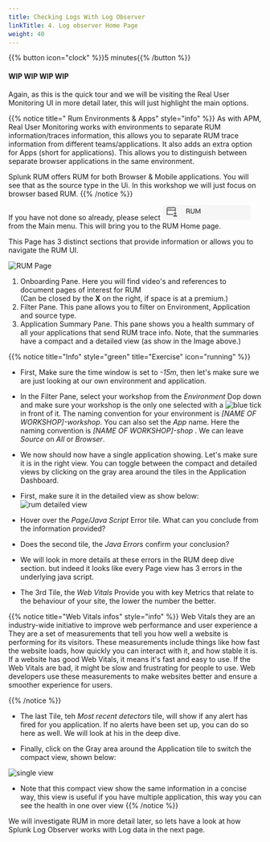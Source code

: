 ```yaml
---
title: Checking Logs With Log Observer
linkTitle: 4. Log observer Home Page
weight: 40
---
```

 
{{% button icon="clock" %}}5 minutes{{% /button %}}


#### WIP WIP WIP  WIP


Again, as this is the quick tour and we will be visiting the Real User Monitoring UI in more detail later, this will just highlight the main options.

{{% notice title=" Rum Environments & Apps" style="info" %}}
As with APM, Real User Monitoring works with environments to separate RUM information/traces information, this allows you to separate RUM trace information from different teams/applications. It also adds an extra option for Apps (short for applications). This allows you to distinguish between separate browser applications in the same environment.

Splunk RUM offers RUM for both Browser & Mobile applications.  You will see that as the source type in the Ui. In this workshop we will just focus on browser based  RUM.
{{% /notice %}}

If you have not done so already, please select ![RUM](../images/rum-icon.png?classes=inline&height=25px) from the Main menu. This will bring you to the RUM Home page.

This Page has 3 distinct sections that provide information or allows you to navigate the RUM UI.

![RUM Page](../images/rum-main-page.png?width=30vw)

1. Onboarding Pane. Here you will find video's and references to document pages of interest for RUM  
(Can be closed by the **X** on the right, if space is at a premium.)
2. Filter Pane. This pane allows you to filter on Environment, Application and source type.
3. Application Summary Pane. This pane shows you a health summary of all your  applications that send RUM trace info. Note, that the summaries have a compact and a detailed view (as show in the Image above.)

{{% notice title="Info" style="green" title="Exercise" icon="running" %}}

* First,  Make sure the time window is set to *-15m*, then let's make sure we are just looking at our own environment and application.
* In the Filter Pane, select your workshop from the *Environment* Dop down and make sure your workshop is the only one selected with a ![blue tick](../../images/blue-tick.png?classes=inline) in front of it. The naming convention for your environment is *[NAME OF WORKSHOP]-workshop*. You can also set the *App* name. Here the naming convention is *[NAME OF WORKSHOP]-shop* . We can leave *Source* on *All* or *Browser*.
* We now should now have a single application showing. Let's make sure it is in the right view. You can toggle between the compact and detailed views by clicking on the gray area around the tiles in the  Application Dashboard.
* First, make sure it in the detailed view as show below: 
![rum detailed view](../images/rum-detail-view.png?width=40vw)

* Hover over the *Page/Java Script* Error tile. What can you conclude from the information provided?
* Does the second tile, the *Java Errors*  confirm your conclusion?
* We will look in more details at these errors in the RUM deep dive section. but indeed it looks like every Page view has 3 errors in the underlying java script.
* The 3rd Tile, the *Web Vitals* Provide you with key Metrics that relate to the behaviour of your site, the lower the number the better.

{{% notice title="Web Vitals infos" style="info" %}}
Web Vitals they are an industry-wide initiative to improve web performance and user experience a They are a set of measurements that tell you how well a website is performing for its visitors. These measurements include things like how fast the website loads, how quickly you can interact with it, and how stable it is.
 If a website has good Web Vitals, it means it's fast and easy to use. If the Web Vitals are bad, it might be slow and frustrating for people to use. Web developers use these measurements to make websites better and ensure a smoother experience for users.

{{% /notice %}}

* The last Tile, teh *Most recent detectors* tile, will show if any alert has fired for you application.  If no alerts have been set up, you can do so here as well.  We will look at his in the deep dive.

* Finally, click on the Gray area around the Application tile to switch the compact view, shown below:

![single view](../images/rum-single-view.png?width=40vw)

* Note that this  compact view show the same information in a concise way, this view is useful if you have  multiple application, this way you can see the health in one  over view
{{% /notice %}}

We will investigate RUM in more detail later, so lets have a look at how Splunk Log Observer works with Log data in the next page.
